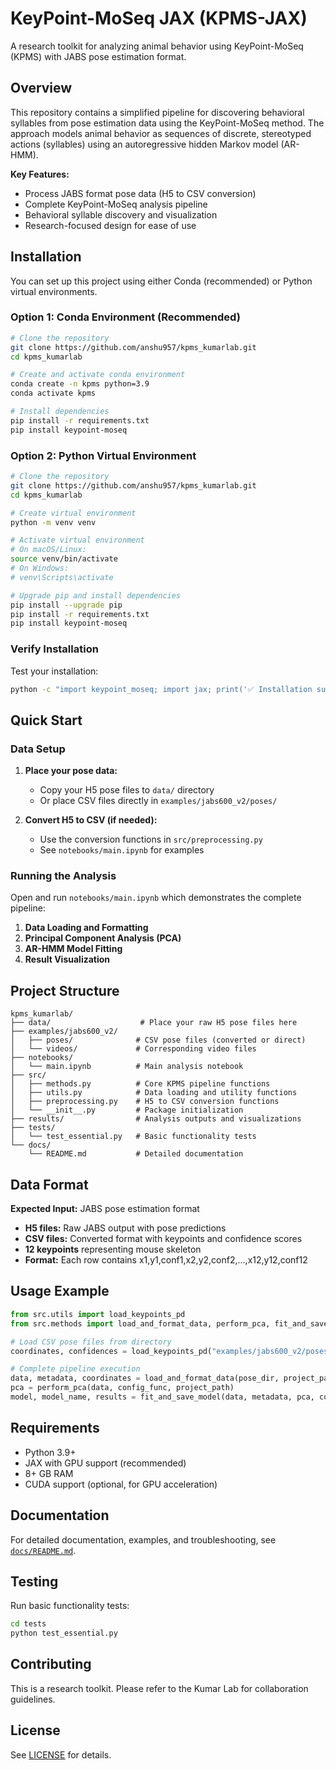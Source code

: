 # KeyPoint-MoSeq JAX (KPMS-JAX)

A research toolkit for analyzing animal behavior using KeyPoint-MoSeq (KPMS) with JABS pose estimation format.

## Overview

This repository contains a simplified pipeline for discovering behavioral syllables from pose estimation data using the KeyPoint-MoSeq method. The approach models animal behavior as sequences of discrete, stereotyped actions (syllables) using an autoregressive hidden Markov model (AR-HMM).

**Key Features:**
- Process JABS format pose data (H5 to CSV conversion)
- Complete KeyPoint-MoSeq analysis pipeline
- Behavioral syllable discovery and visualization
- Research-focused design for ease of use

## Installation

You can set up this project using either Conda (recommended) or Python virtual environments.

### Option 1: Conda Environment (Recommended)

```bash
# Clone the repository
git clone https://github.com/anshu957/kpms_kumarlab.git
cd kpms_kumarlab

# Create and activate conda environment
conda create -n kpms python=3.9
conda activate kpms

# Install dependencies
pip install -r requirements.txt
pip install keypoint-moseq
```

### Option 2: Python Virtual Environment

```bash
# Clone the repository
git clone https://github.com/anshu957/kpms_kumarlab.git
cd kpms_kumarlab

# Create virtual environment
python -m venv venv

# Activate virtual environment
# On macOS/Linux:
source venv/bin/activate
# On Windows:
# venv\Scripts\activate

# Upgrade pip and install dependencies
pip install --upgrade pip
pip install -r requirements.txt
pip install keypoint-moseq
```

### Verify Installation

Test your installation:
```bash
python -c "import keypoint_moseq; import jax; print('✅ Installation successful!')"
```

## Quick Start

### Data Setup

1. **Place your pose data:**
   - Copy your H5 pose files to `data/` directory
   - Or place CSV files directly in `examples/jabs600_v2/poses/`

2. **Convert H5 to CSV (if needed):**
   - Use the conversion functions in `src/preprocessing.py`
   - See `notebooks/main.ipynb` for examples

### Running the Analysis

Open and run `notebooks/main.ipynb` which demonstrates the complete pipeline:

1. **Data Loading and Formatting**
2. **Principal Component Analysis (PCA)**
3. **AR-HMM Model Fitting**
4. **Result Visualization**

## Project Structure

```
kpms_kumarlab/
├── data/                    # Place your raw H5 pose files here
├── examples/jabs600_v2/
│   ├── poses/              # CSV pose files (converted or direct)
│   └── videos/             # Corresponding video files
├── notebooks/
│   └── main.ipynb          # Main analysis notebook
├── src/
│   ├── methods.py          # Core KPMS pipeline functions
│   ├── utils.py            # Data loading and utility functions
│   ├── preprocessing.py    # H5 to CSV conversion functions
│   └── __init__.py         # Package initialization
├── results/                # Analysis outputs and visualizations
├── tests/
│   └── test_essential.py   # Basic functionality tests
└── docs/
    └── README.md           # Detailed documentation
```

## Data Format

**Expected Input:** JABS pose estimation format
- **H5 files:** Raw JABS output with pose predictions
- **CSV files:** Converted format with keypoints and confidence scores
- **12 keypoints** representing mouse skeleton
- **Format:** Each row contains x1,y1,conf1,x2,y2,conf2,...,x12,y12,conf12

## Usage Example

```python
from src.utils import load_keypoints_pd
from src.methods import load_and_format_data, perform_pca, fit_and_save_model

# Load CSV pose files from directory
coordinates, confidences = load_keypoints_pd("examples/jabs600_v2/poses/")

# Complete pipeline execution
data, metadata, coordinates = load_and_format_data(pose_dir, project_path)
pca = perform_pca(data, config_func, project_path)
model, model_name, results = fit_and_save_model(data, metadata, pca, config_func, project_path)
```

## Requirements

- Python 3.9+
- JAX with GPU support (recommended)
- 8+ GB RAM
- CUDA support (optional, for GPU acceleration)

## Documentation

For detailed documentation, examples, and troubleshooting, see [`docs/README.md`](docs/README.md).

## Testing

Run basic functionality tests:
```bash
cd tests
python test_essential.py
```

## Contributing

This is a research toolkit. Please refer to the Kumar Lab for collaboration guidelines.

## License

See [LICENSE](LICENSE) for details. 